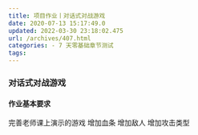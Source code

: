 ```yaml
---
title: 项目作业丨对话式对战游戏
date: 2020-07-13 15:17:49.0
updated: 2022-03-30 23:18:02.475
url: /archives/407.html
categories: - 7 天零基础章节测试
tags: 
---
```




### 对话式对战游戏

#### 作业基本要求

完善老师课上演示的游戏 增加血条 增加敌人 增加攻击类型